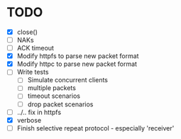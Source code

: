 # TODO

- [x] close()
- [ ] NAKs
- [ ] ACK timeout
- [x] Modify httpfs to parse new packet format
- [x] Modify httpc to parse new packet format
- [ ] Write tests
    - [ ] Simulate concurrent clients
    - [ ] multiple packets
    - [ ] timeout scenarios
    - [ ] drop packet scenarios
- [ ] ../.. fix in httpfs
- [x] verbose
- [ ] Finish selective repeat protocol - especially 'receiver'
